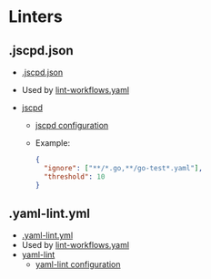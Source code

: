 # Linters

## .jscpd.json

- [.jscpd.json]
- Used by [lint-workflows.yaml]
- [jscpd]

  - [jscpd configuration]
  - Example:

    ```json
    {
      "ignore": ["**/*.go,**/go-test*.yaml"],
      "threshold": 10
    }
    ```

## .yaml-lint.yml

- [.yaml-lint.yml]
- Used by [lint-workflows.yaml]
- [yaml-lint]
  - [yaml-lint configuration]

[.jscpd.json]: .jscpd.json
[.yaml-lint.yml]: .yaml-lint.yml
[jscpd configuration]: https://github.com/kucherenko/jscpd/tree/master/apps/jscpd#options
[jscpd]: https://github.com/kucherenko/jscpd
[lint-workflows.yaml]: ../workflows/README.md#lint-workflowsyaml
[yaml-lint configuration]: https://yamllint.readthedocs.io/en/stable/configuration.html
[yaml-lint]: https://github.com/adrienverge/yamllint

